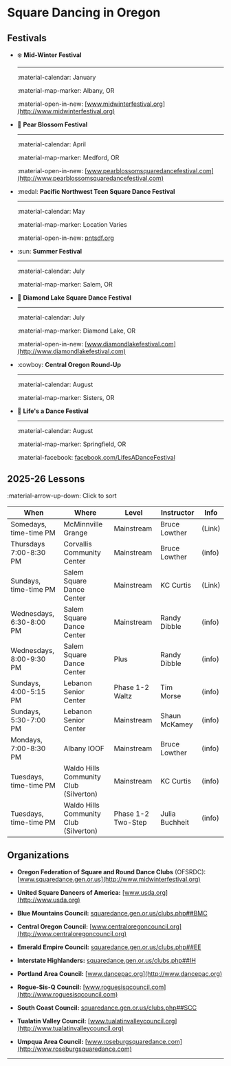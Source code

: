 # Square Dancing in Oregon

## Festivals

<div class="grid cards festival" markdown>

-   :snowflake: **Mid-Winter Festival**

    ---
    
    :material-calendar: January

    :material-map-marker: Albany, OR
    
    :material-open-in-new: [www.midwinterfestival.org](http://www.midwinterfestival.org)
    
-   :pear: **Pear Blossom Festival**

    ---
    
    :material-calendar: April

    :material-map-marker: Medford, OR

    :material-open-in-new: [www.pearblossomsquaredancefestival.com](http://www.pearblossomsquaredancefestival.com)


-   :medal: **Pacific Northwest Teen Square Dance Festival**

    ---
    
    :material-calendar: May

    :material-map-marker: Location Varies

    :material-open-in-new: [pntsdf.org](http://pntsdf.org)

-   :sun: **Summer Festival**

    ---
    
    :material-calendar: July

    :material-map-marker: Salem, OR

-   :gem: **Diamond Lake Square Dance Festival**

    ---
    
    :material-calendar: July

    :material-map-marker: Diamond Lake, OR

    :material-open-in-new: [www.diamondlakefestival.com](http://www.diamondlakefestival.com)

-   :cowboy: **Central Oregon Round-Up**

    ---
    
    :material-calendar: August

    :material-map-marker: Sisters, OR

-   :revolving_hearts: **Life's a Dance Festival**

    ---
    
    :material-calendar: August

    :material-map-marker: Springfield, OR

    :material-facebook: [facebook.com/LifesADanceFestival](http://www.facebook.com/LifesADanceFestival)

</div>

## 2025-26 Lessons

:material-arrow-up-down: Click to sort  

When | Where | Level | Instructor | Info
--- | --- | --- | --- | ---
Somedays, time-time PM | McMinnville Grange | Mainstream | Bruce Lowther | (Link)
Thursdays 7:00-8:30 PM | Corvallis Community Center | Mainstream | Bruce Lowther | (info)
Sundays, time-time PM | Salem Square Dance Center | Mainstream | KC Curtis | (Link)
Wednesdays, 6:30-8:00 PM | Salem Square Dance Center | Mainstream | Randy Dibble | (info)
Wednesdays, 8:00-9:30 PM | Salem Square Dance Center | Plus | Randy Dibble | (info)
Sundays, 4:00-5:15 PM | Lebanon Senior Center | Phase 1-2 Waltz | Tim Morse | (info)
Sundays, 5:30-7:00 PM | Lebanon Senior Center | Mainstream | Shaun McKamey | (info)
Mondays, 7:00-8:30 PM | Albany IOOF | Mainstream | Bruce Lowther | (info)
Tuesdays, time-time PM | Waldo Hills Community Club (Silverton) | Mainstream | KC Curtis | (info)
Tuesdays, time-time PM | Waldo Hills Community Club (Silverton) | Phase 1-2 Two-Step | Julia Buchheit | (info)


## Organizations

<div class="undec" markdown>

- **Oregon Federation of Square and Round Dance Clubs** (OFSRDC): [www.squaredance.gen.or.us](http://www.midwinterfestival.org)

- **United Square Dancers of America:** [www.usda.org](http://www.usda.org)

- **Blue Mountains Council:** [squaredance.gen.or.us/clubs.php##BMC](https://squaredance.gen.or.us/clubs.php##BMC)

- **Central Oregon Council:** [www.centraloregoncouncil.org](http://www.centraloregoncouncil.org)

- **Emerald Empire Council:** [squaredance.gen.or.us/clubs.php##EE](https://squaredance.gen.or.us/clubs.php##EE)

- **Interstate Highlanders:** [squaredance.gen.or.us/clubs.php##IH](https://squaredance.gen.or.us/clubs.php##IH)

- **Portland Area Council:** [www.dancepac.org](http://www.dancepac.org)

- **Rogue-Sis-Q Council:** [www.roguesisqcouncil.com](http://www.roguesisqcouncil.com)

- **South Coast Council:** [squaredance.gen.or.us/clubs.php##SCC](https://squaredance.gen.or.us/clubs.php##SCC)

- **Tualatin Valley Council:** [www.tualatinvalleycouncil.org](http://www.tualatinvalleycouncil.org)

- **Umpqua Area Council:** [www.roseburgsquaredance.com](http://www.roseburgsquaredance.com)

</div>

---